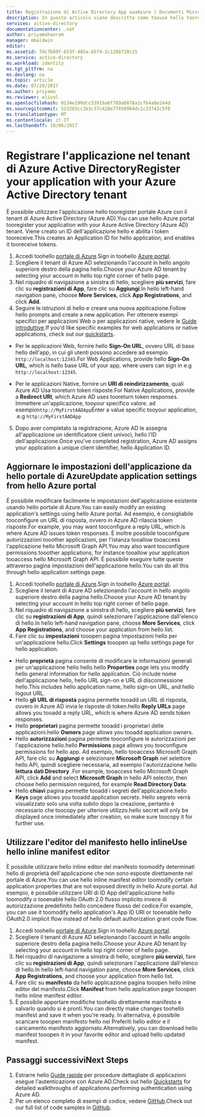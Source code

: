 ```yaml
---
title: Registrazione di Active Directory App aaaAzure | Documenti Microsoft
description: In questo articolo viene descritto come toouse hello tooregister portale Azure un'applicazione con Azure Active Directory
services: active-directory
documentationcenter: .net
author: priyamohanram
manager: mbaldwin
editor: 
ms.assetid: 7dc7b89f-653f-405a-b5f4-2c1288720c15
ms.service: active-directory
ms.workload: identity
ms.tgt_pltfrm: na
ms.devlang: na
ms.topic: article
ms.date: 07/20/2017
ms.author: priyamo
ms.reviewer: elisol
ms.openlocfilehash: 0134e299dcc53919a6f789a0878a1cf64a8e244d
ms.sourcegitcommit: 523283cc1b3c37c428e77850964dc1c33742c5f0
ms.translationtype: MT
ms.contentlocale: it-IT
ms.lasthandoff: 10/06/2017
---
```

# <a name="register-your-application-with-your-azure-active-directory-tenant"></a><span data-ttu-id="bf301-103">Registrare l'applicazione nel tenant di Azure Active Directory</span><span class="sxs-lookup"><span data-stu-id="bf301-103">Register your application with your Azure Active Directory tenant</span></span>

<span data-ttu-id="bf301-104">È possibile utilizzare l'applicazione hello tooregister portale Azure con il tenant di Azure Active Directory (Azure AD).</span><span class="sxs-lookup"><span data-stu-id="bf301-104">You can use hello Azure portal tooregister your application with your Azure Active Directory (Azure AD) tenant.</span></span> <span data-ttu-id="bf301-105">Viene creato un ID dell'applicazione hello e abilita i token tooreceive.</span><span class="sxs-lookup"><span data-stu-id="bf301-105">This creates an Application ID for hello application, and enables it tooreceive tokens.</span></span>

1. <span data-ttu-id="bf301-106">Accedi toohello [portale di Azure](https://portal.azure.com).</span><span class="sxs-lookup"><span data-stu-id="bf301-106">Sign in toohello [Azure portal](https://portal.azure.com).</span></span>
2. <span data-ttu-id="bf301-107">Scegliere il tenant di Azure AD selezionando l'account in hello angolo superiore destro della pagina hello.</span><span class="sxs-lookup"><span data-stu-id="bf301-107">Choose your Azure AD tenant by selecting your account in hello top right corner of hello page.</span></span>
3. <span data-ttu-id="bf301-108">Nel riquadro di navigazione a sinistra di hello, scegliere **più servizi**, fare clic su **registrazioni di App**, fare clic su **Aggiungi**.</span><span class="sxs-lookup"><span data-stu-id="bf301-108">In hello left-hand navigation pane, choose **More Services**, click **App Registrations**, and click **Add**.</span></span>
4. <span data-ttu-id="bf301-109">Seguire le istruzioni di hello e creare una nuova applicazione.</span><span class="sxs-lookup"><span data-stu-id="bf301-109">Follow hello prompts and create a new application.</span></span> <span data-ttu-id="bf301-110">Per ottenere esempi specifici per applicazioni Web o per applicazioni native, vedere le [Guide introduttive](active-directory-developers-guide.md).</span><span class="sxs-lookup"><span data-stu-id="bf301-110">If you'd like specific examples for web applications or native applications, check out our [quickstarts](active-directory-developers-guide.md).</span></span>
  * <span data-ttu-id="bf301-111">Per le applicazioni Web, fornire hello **Sign-On URL**, ovvero URL di base hello dell'app, in cui gli utenti possono accedere ad esempio `http://localhost:12345`.</span><span class="sxs-lookup"><span data-stu-id="bf301-111">For Web Applications, provide hello **Sign-On URL**, which is hello base URL of your app, where users can sign in e.g `http://localhost:12345`.</span></span>
<!--TODO: add once App ID URI is configurable: hello **App ID URI** is a unique identifier for your application. hello convention is toouse `https://<tenant-domain>/<app-name>`, e.g. `https://contoso.onmicrosoft.com/my-first-aad-app`-->
  * <span data-ttu-id="bf301-112">Per le applicazioni Native, fornire un **URI di reindirizzamento**, quali Azure AD Usa tooreturn token risposte.</span><span class="sxs-lookup"><span data-stu-id="bf301-112">For Native Applications, provide a **Redirect URI**, which Azure AD uses tooreturn token responses.</span></span> <span data-ttu-id="bf301-113">Immettere un'applicazione, tooyour specifico valore. ad esempio`http://MyFirstAADApp`</span><span class="sxs-lookup"><span data-stu-id="bf301-113">Enter a value specific tooyour application, .e.g `http://MyFirstAADApp`</span></span>
5. <span data-ttu-id="bf301-114">Dopo aver completato la registrazione, Azure AD le assegna all'applicazione un identificatore client univoci, hello l'ID dell'applicazione.</span><span class="sxs-lookup"><span data-stu-id="bf301-114">Once you've completed registration, Azure AD assigns your application a unique client identifier, hello Application ID.</span></span>

## <a name="update-application-settings-from-hello-azure-portal"></a><span data-ttu-id="bf301-115">Aggiornare le impostazioni dell'applicazione da hello portale di Azure</span><span class="sxs-lookup"><span data-stu-id="bf301-115">Update application settings from hello Azure portal</span></span>

<span data-ttu-id="bf301-116">È possibile modificare facilmente le impostazioni dell'applicazione esistente usando hello portale di Azure.</span><span class="sxs-lookup"><span data-stu-id="bf301-116">You can easily modify an existing application's settings using hello Azure portal.</span></span> <span data-ttu-id="bf301-117">Ad esempio, è consigliabile tooconfigure un URL di risposta, ovvero in Azure AD rilascia token risposte.</span><span class="sxs-lookup"><span data-stu-id="bf301-117">For example, you may want tooconfigure a reply URL, which is where Azure AD issues token responses.</span></span> <span data-ttu-id="bf301-118">È inoltre possibile tooconfigure autorizzazioni tooother applicazioni, per l'istanza tooallow tooaccess l'applicazione hello Microsoft Graph API.</span><span class="sxs-lookup"><span data-stu-id="bf301-118">You may also want tooconfigure permissions tooother applications, for instance tooallow your application tooaccess hello Microsoft Graph API.</span></span> <span data-ttu-id="bf301-119">È possibile eseguire tutte queste attraverso pagina impostazioni dell'applicazione hello.</span><span class="sxs-lookup"><span data-stu-id="bf301-119">You can do all this through hello application settings page.</span></span>

1. <span data-ttu-id="bf301-120">Accedi toohello [portale di Azure](https://portal.azure.com).</span><span class="sxs-lookup"><span data-stu-id="bf301-120">Sign in toohello [Azure portal](https://portal.azure.com).</span></span>
2. <span data-ttu-id="bf301-121">Scegliere il tenant di Azure AD selezionando l'account in hello angolo superiore destro della pagina hello.</span><span class="sxs-lookup"><span data-stu-id="bf301-121">Choose your Azure AD tenant by selecting your account in hello top right corner of hello page.</span></span>
3. <span data-ttu-id="bf301-122">Nel riquadro di navigazione a sinistra di hello, scegliere **più servizi**, fare clic su **registrazioni di App**, quindi selezionare l'applicazione dall'elenco di hello.</span><span class="sxs-lookup"><span data-stu-id="bf301-122">In hello left-hand navigation pane, choose **More Services**, click **App Registrations**, and choose your application from hello list.</span></span>
4. <span data-ttu-id="bf301-123">Fare clic su **impostazioni** tooopen pagina Impostazioni hello per un'applicazione hello.</span><span class="sxs-lookup"><span data-stu-id="bf301-123">Click **Settings** tooopen up hello settings page for hello application.</span></span>
  * <span data-ttu-id="bf301-124">Hello **proprietà** pagina consente di modificare le informazioni generali per un'applicazione hello hello.</span><span class="sxs-lookup"><span data-stu-id="bf301-124">hello **Properties** page lets you modify hello general information for hello application.</span></span> <span data-ttu-id="bf301-125">Ciò include nome dell'applicazione hello, hello URL sign-on e URL di disconnessione hello.</span><span class="sxs-lookup"><span data-stu-id="bf301-125">This includes hello application name, hello sign-on URL, and hello logout URL.</span></span>
  * <span data-ttu-id="bf301-126">Hello **gli URL di risposta** pagina permette tooadd un URL di risposta, ovvero in Azure AD invia le risposte di token.</span><span class="sxs-lookup"><span data-stu-id="bf301-126">hello **Reply URLs** page allows you tooadd a reply URL, which is where Azure AD sends token responses.</span></span>
  * <span data-ttu-id="bf301-127">Hello **proprietari** pagina permette tooadd i proprietari delle applicazioni.</span><span class="sxs-lookup"><span data-stu-id="bf301-127">hello **Owners** page allows you tooadd application owners.</span></span>
  * <span data-ttu-id="bf301-128">Hello **autorizzazioni** pagina permette tooconfigure le autorizzazioni per l'applicazione hello.</span><span class="sxs-lookup"><span data-stu-id="bf301-128">hello **Permissions** page allows you tooconfigure permissions for hello app.</span></span> <span data-ttu-id="bf301-129">Ad esempio, hello tooaccess Microsoft Graph API, fare clic su **Aggiungi** e selezionare **Microsoft Graph** nel selettore hello API, quindi scegliere necessaria, ad esempio l'autorizzazione hello **lettura dati Directory** .</span><span class="sxs-lookup"><span data-stu-id="bf301-129">For example, tooaccess hello Microsoft Graph API, click **Add** and select **Microsoft Graph** in hello API selector, then choose hello permission required, for example **Read Directory Data**.</span></span>
  * <span data-ttu-id="bf301-130">Hello **chiavi** pagina permette tooadd i segreti dell'applicazione.</span><span class="sxs-lookup"><span data-stu-id="bf301-130">hello **Keys** page allows you tooadd application secrets.</span></span> <span data-ttu-id="bf301-131">Hello segreto verrà visualizzato solo una volta subito dopo la creazione, pertanto è necessario che toocopy per ulteriore utilizzo.</span><span class="sxs-lookup"><span data-stu-id="bf301-131">hello secret will only be displayed once immediately after creation, so make sure toocopy it for further use.</span></span>

## <a name="use-hello-inline-manifest-editor"></a><span data-ttu-id="bf301-132">Utilizzare l'editor del manifesto hello inline</span><span class="sxs-lookup"><span data-stu-id="bf301-132">Use hello inline manifest editor</span></span>

<span data-ttu-id="bf301-133">È possibile utilizzare hello inline editor del manifesto toomodify determinati hello di proprietà dell'applicazione che non sono esposte direttamente nel portale di Azure.</span><span class="sxs-lookup"><span data-stu-id="bf301-133">You can use hello inline manifest editor toomodify certain application properties that are not exposed directly in hello Azure portal.</span></span> <span data-ttu-id="bf301-134">Ad esempio, è possibile utilizzare URI di ID App dell'applicazione hello toomodify o tooenable hello OAuth 2.0 flusso implicito invece di autorizzazione predefinito hello concedere flusso del codice.</span><span class="sxs-lookup"><span data-stu-id="bf301-134">For example, you can use it toomodify hello application's App ID URI or tooenable hello OAuth2.0 implicit flow instead of hello default authorization grant code flow.</span></span>

1. <span data-ttu-id="bf301-135">Accedi toohello [portale di Azure](https://portal.azure.com).</span><span class="sxs-lookup"><span data-stu-id="bf301-135">Sign in toohello [Azure portal](https://portal.azure.com).</span></span>
2. <span data-ttu-id="bf301-136">Scegliere il tenant di Azure AD selezionando l'account in hello angolo superiore destro della pagina hello.</span><span class="sxs-lookup"><span data-stu-id="bf301-136">Choose your Azure AD tenant by selecting your account in hello top right corner of hello page.</span></span>
3. <span data-ttu-id="bf301-137">Nel riquadro di navigazione a sinistra di hello, scegliere **più servizi**, fare clic su **registrazioni di App**, quindi selezionare l'applicazione dall'elenco di hello.</span><span class="sxs-lookup"><span data-stu-id="bf301-137">In hello left-hand navigation pane, choose **More Services**, click **App Registrations**, and choose your application from hello list.</span></span>
4. <span data-ttu-id="bf301-138">Fare clic su **manifesto** da hello applicazione pagina tooopen hello inline editor del manifesto.</span><span class="sxs-lookup"><span data-stu-id="bf301-138">Click **Manifest** from hello application page tooopen hello inline manifest editor.</span></span>
5. <span data-ttu-id="bf301-139">È possibile apportare modifiche toohello direttamente manifesto e salvarlo quando si è pronti.</span><span class="sxs-lookup"><span data-stu-id="bf301-139">You can directly make changes toohello manifest and save it when you're ready.</span></span> <span data-ttu-id="bf301-140">In alternativa, è possibile scaricare tooopen manifesto hello nei Preferiti hello editor e il caricamento manifesto aggiornato.</span><span class="sxs-lookup"><span data-stu-id="bf301-140">Alternatively, you can download hello manifest tooopen it in your favorite editor and upload hello updated manifest.</span></span>

## <a name="next-steps"></a><span data-ttu-id="bf301-141">Passaggi successivi</span><span class="sxs-lookup"><span data-stu-id="bf301-141">Next Steps</span></span>

1. <span data-ttu-id="bf301-142">Estrarre hello [Guide rapide](active-directory-developers-guide.md) per procedure dettagliate di applicazioni esegue l'autenticazione con Azure AD.</span><span class="sxs-lookup"><span data-stu-id="bf301-142">Check out hello [Quickstarts](active-directory-developers-guide.md) for detailed walkthroughs of applications performing authentication using Azure AD.</span></span>
2. <span data-ttu-id="bf301-143">Per un elenco completo di esempi di codice, vedere [GitHub](https://github.com/azure-samples).</span><span class="sxs-lookup"><span data-stu-id="bf301-143">Check out our full list of code samples in [GitHub](https://github.com/azure-samples).</span></span>
